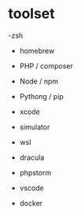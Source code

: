 # toolset


-zsh

- homebrew
- PHP / composer
- Node / npm
- Pythong / pip

- xcode
- simulator
- wsl
- dracula
- phpstorm
- vscode
- docker
